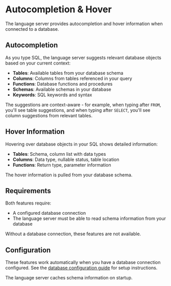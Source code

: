 # Autocompletion & Hover

The language server provides autocompletion and hover information when connected to a database.

## Autocompletion

As you type SQL, the language server suggests relevant database objects based on your current context:

- **Tables**: Available tables from your database schema
- **Columns**: Columns from tables referenced in your query
- **Functions**: Database functions and procedures
- **Schemas**: Available schemas in your database
- **Keywords**: SQL keywords and syntax

The suggestions are context-aware - for example, when typing after `FROM`, you'll see table suggestions, and when typing after `SELECT`, you'll see column suggestions from relevant tables.

## Hover Information

Hovering over database objects in your SQL shows detailed information:

- **Tables**: Schema, column list with data types
- **Columns**: Data type, nullable status, table location
- **Functions**: Return type, parameter information

The hover information is pulled from your database schema.

## Requirements

Both features require:
- A configured database connection
- The language server must be able to read schema information from your database

Without a database connection, these features are not available.

## Configuration

These features work automatically when you have a database connection configured. See the [database configuration guide](../guides/configure_database.md) for setup instructions.

The language server caches schema information on startup.
